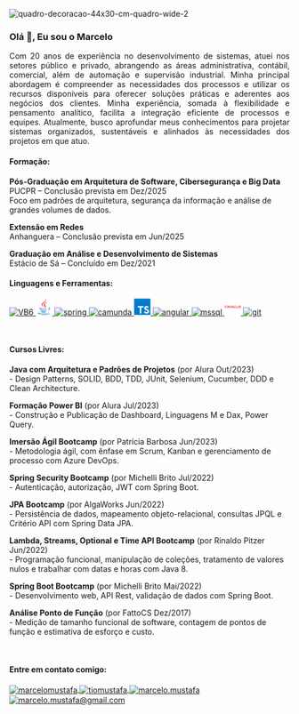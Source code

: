 ![quadro-decoracao-44x30-cm-quadro-wide-2](https://user-images.githubusercontent.com/49598324/167268033-e51e7f64-0a83-49a7-9911-2200c4b335ff.jpg)

<h3 align="left">Olá 👋, Eu sou o Marcelo</h3>

<p align="justify">
Com 20 anos de experiência no desenvolvimento de sistemas, atuei nos setores público e privado, abrangendo as áreas administrativa, contábil, comercial, além de automação e supervisão industrial. Minha principal abordagem é compreender as necessidades dos processos e utilizar os recursos disponíveis para oferecer soluções práticas e aderentes aos negócios dos clientes. Minha experiência, somada à flexibilidade e pensamento analítico, facilita a integração eficiente de processos e equipes. Atualmente, busco aprofundar meus conhecimentos para projetar sistemas organizados, sustentáveis e alinhados às necessidades dos projetos em que atuo.
</p>

<h4 align="left">Formação:</h4>
<p align="left">
	
  <p>
    <b>Pós-Graduação em Arquitetura de Software, Cibersegurança e Big Data</b><br>  
    PUCPR – Conclusão prevista em Dez/2025<br>
    Foco em padrões de arquitetura, segurança da informação e análise de grandes volumes de dados.
  </p>

  <p>
    <b>Extensão em Redes</b><br>  
    Anhanguera – Conclusão prevista em Jun/2025
  </p>

  <p>
    <b>Graduação em Análise e Desenvolvimento de Sistemas</b><br>  
    Estácio de Sá – Concluído em Dez/2021
  </p>
  
</p>
<!--
<h4 align="left">Habilidades Pessoais:</h4>
<p align="justify">
* Adaptação rápida a mudanças e desafios<br>
* Resiliência e persistência na solução de problemas<br>
* Pensamento analítico e abordagem estruturada para tomada de decisão<br>
* Capacidade de integrar processos de negócios e tecnologia<br>
* Comunicação clara e colaborativa com equipes e clientes
<p>
-->	
<h4 align="left">Linguagens e Ferramentas:</h4>
<p align="left">
  
  <!--BACK-->
  <a href="https://docs.microsoft.com/en-us/previous-versions/visualstudio/visual-basic-6/visual-basic-6.0-documentation" target="_blank" rel="noreferrer"> 
    <img src="https://codestats.net/assets/frontend/images/vb6icon_cropped_transparent-a2f16768078572a53c55252ae48b0c2d.png?vsn=d" alt="VB6" width="30" height="30"/> 
  </a>
  <a href="https://www.java.com" target="_blank" rel="noreferrer"> 
    <img src="https://raw.githubusercontent.com/devicons/devicon/master/icons/java/java-original.svg" alt="java" width="30" height="30"/> 
  </a>
   
  <!--BACK-FRAMEWORK-->
  <a href="https://spring.io/" target="_blank" rel="noreferrer"> 
    <img src="https://www.vectorlogo.zone/logos/springio/springio-icon.svg" alt="spring" width="30" height="30"/> 
  </a>

  <a href="https://docs.camunda.org/manual/latest/" target="_blank" rel="noreferrer"> 
    <img src="https://www.vectorlogo.zone/logos/camunda/camunda-icon.svg" alt="camunda" width="30" height="30"/> 
  </a>

  <!--FRONT-->
  <!--
  <a href="https://www.w3.org/html/" target="_blank" rel="noreferrer"> 
    <img src="https://raw.githubusercontent.com/devicons/devicon/master/icons/html5/html5-original-wordmark.svg" alt="html" width="30" height="30"/> 
  </a>
  <a href="https://www.w3schools.com/css/" target="_blank" rel="noreferrer"> 
    <img src="https://raw.githubusercontent.com/devicons/devicon/master/icons/css3/css3-original-wordmark.svg" alt="css" width="30" height="30"/> 
  </a>
  -->
  <a href="https://www.typescriptlang.org/" target="_blank" rel="noreferrer"> 
    <img src="https://raw.githubusercontent.com/devicons/devicon/master/icons/typescript/typescript-original.svg" alt="typescript" width="30" height="30"/> 
  </a>
  
  <!--FRONT-FRAMEWORK-->
  <a href="https://angular.io" target="_blank" rel="noreferrer">
     <img src="https://angular.io/assets/images/logos/angular/angular.svg" alt="angular" width="30" height="30"/>
  </a>  
  
  <!--MOBILE-->
  <!--
   <a href="https://flutter.dev" target="_blank" rel="noreferrer">
     <img src="https://www.vectorlogo.zone/logos/flutterio/flutterio-icon.svg" alt="flutter" width="30" height="30"/>
  </a>
  <a href="https://dart.dev" target="_blank" rel="noreferrer">
    <img src="https://www.vectorlogo.zone/logos/dartlang/dartlang-icon.svg" alt="dart" width="30" height="30"/>
  </a>
  -->
  
  <!--DATABASE-->
  <a href="https://www.microsoft.com/en-us/sql-server" target="_blank" rel="noreferrer">
    <img src="https://www.svgrepo.com/show/303229/microsoft-sql-server-logo.svg" alt="mssql" width="30" height="30"/>
  </a>
  <a href="https://www.oracle.com/" target="_blank" rel="noreferrer">
    <img src="https://raw.githubusercontent.com/devicons/devicon/master/icons/oracle/oracle-original.svg" alt="oracle" width="30" height="30"/>
  </a>
  <!--
  <a href="https://www.mysql.com/" target="_blank" rel="noreferrer">
    <img src="https://raw.githubusercontent.com/devicons/devicon/master/icons/mysql/mysql-original-wordmark.svg" alt="mysql" width="30" height="30"/>
  </a>
  -->
  
  <!--DEVOPS-->
  <a href="https://git-scm.com/" target="_blank" rel="noreferrer">
    <img src="https://www.vectorlogo.zone/logos/git-scm/git-scm-icon.svg" alt="git" width="30" height="30"/>
  </a>

</p>
<br>

<h4 align="left">Cursos Livres:</h4>
<p align="left">
  <p>
  <b>Java com Arquitetura e Padrões de Projetos</b> (por Alura Out/2023)<br>
    - Design Patterns, SOLID, BDD, TDD, JUnit, Selenium, Cucumber, DDD e Clean Architecture.
    </p>
  <p>
  <b>Formação Power BI</b> (por Alura Jul/2023)<br>
    - Construção e Publicação de Dashboard, Linguagens M e Dax, Power Query.
    </p>
  <p>
    <b>Imersão Ágil Bootcamp</b> (por Patrícia Barbosa Jun/2023)<br>
    - Metodologia ágil, com ênfase em Scrum, Kanban e gerenciamento de processo com Azure DevOps.
  </p>
  <p>
    <b>Spring Security Bootcamp</b> (por Michelli Brito Jul/2022)<br>
    - Autenticação, autorização, JWT com Spring Boot.
  </p>
  <p>
    <b>JPA Bootcamp</b> (por AlgaWorks Jun/2022)<br>
    - Persistência de dados, mapeamento objeto-relacional, consultas JPQL e Critério API com Spring Data JPA. 
  </p>
  <p>
   <b>Lambda, Streams, Optional e Time API Bootcamp</b> (por Rinaldo Pitzer Jun/2022)<br>
   - Programação funcional, manipulação de coleções, tratamento de valores nulos e trabalhar com datas e horas com Java 8.
  </p>
  <p>
    <b>Spring Boot Bootcamp</b> (por Michelli Brito Mai/2022)<br>
    - Desenvolvimento web, API Rest, validação de dados com Spring Boot.
  </p>
  <p>	  
    <b>Análise Ponto de Função</b> (por FattoCS Dez/2017)<br>
    - Medição de tamanho funcional de software, contagem de pontos de função e estimativa de esforço e custo.
  </p>
  
</p>

<!--
- 🌱 Estou atualmente aprendendo **Spring, Angular and Flutter/Dart**
-->
<br>
<h4 align="left">Entre em contato comigo:</h4>
<p align="left">
  <a href="https://linkedin.com/in/marcelomustafa" target="blank">
    <img align="center" src="https://raw.githubusercontent.com/rahuldkjain/github-profile-readme-generator/master/src/images/icons/Social/linked-in-alt.svg" alt="marcelomustafa" height="20 width="30"/>
  </a>
  <a href="https://instagram.com/tiomustafa" target="blank">
    <img align="center" src="https://raw.githubusercontent.com/rahuldkjain/github-profile-readme-generator/master/src/images/icons/Social/instagram.svg" alt="tiomustafa" height="20" width="30"/>
  </a>	
  <a href="https://join.skype.com/invite/AEWokncQPDcC" target="blank">
   <img align="center" src="https://raw.githubusercontent.com/rahuldkjain/github-profile-readme-generator/master/src/images/icons/Social/skype.svg" alt="marcelo.mustafa" height="20 width="30"/>
  </a>	
  <a href="mailto:marcelo.mustafa@gmail.com" target="blank">
   <img align="center" src="https://w7.pngwing.com/pngs/970/517/png-transparent-gmail-logo-illustration-gmail-computer-icons-email-logo-gmail-angle-text-rectangle-thumbnail.png" alt="marcelo.mustafa@gmail.com" height="20 width="30"/>
  </a>	
</p>

<!--
### Hi there 👋

**marcelomustafa/marcelomustafa** is a ✨ _special_ ✨ repository because its `README.md` (this file) appears on your GitHub profile.
Here are some ideas to get you started:
- 🔭 I’m currently working on ...
- 🌱 I’m currently learning ...
- 👯 I’m looking to collaborate on ...
- 🤔 I’m looking for help with ...
- 💬 Ask me about ...
- 📫 How to reach me: ...
- 😄 Pronouns: ...
- ⚡ Fun fact: ...
-->
